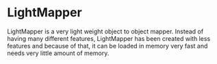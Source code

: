 # LightMapper
LightMapper is a very light weight object to object mapper. Instead of having many different features, LightMapper has been created with less features and because of that, it can be loaded in memory very fast and needs very little amount of memory.
